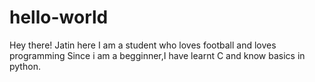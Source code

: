 # hello-world
Hey there!
Jatin here 
I am a student who loves football and loves programming
Since i am a begginner,I have learnt C and know basics in python.
